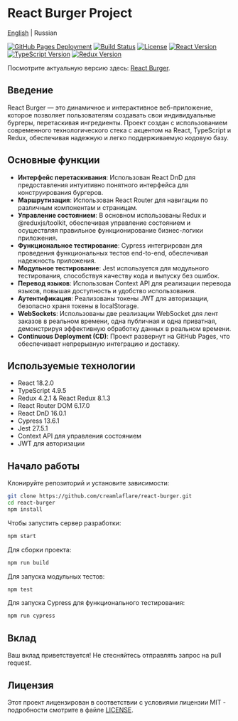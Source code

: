 # React Burger Project

[English](README.md) | Russian

[![GitHub Pages Deployment](https://img.shields.io/badge/deploy-GitHub%20Pages-green.svg)](https://creamlaflare.github.io/react-burger)
[![Build Status](https://img.shields.io/badge/build-passing-brightgreen.svg)](https://creamlaflare.github.io/react-burger)
[![License](https://img.shields.io/badge/license-MIT-blue.svg)](LICENSE)
[![React Version](https://img.shields.io/badge/react-18.2.0-blue.svg)](https://reactjs.org/)
[![TypeScript Version](https://img.shields.io/badge/typescript-4.9.5-blue.svg)](https://www.typescriptlang.org/)
[![Redux Version](https://img.shields.io/badge/redux-4.2.1-blue.svg)](https://redux.js.org/)

Посмотрите актуальную версию здесь: [React Burger](https://creamlaflare.github.io/react-burger).

## Введение

React Burger — это динамичное и интерактивное веб-приложение, которое позволяет пользователям создавать свои индивидуальные бургеры, перетаскивая ингредиенты. Проект создан с использованием современного технологического стека с акцентом на React, TypeScript и Redux, обеспечивая надежную и легко поддерживаемую кодовую базу.

## Основные функции

- **Интерфейс перетаскивания**: Использован React DnD для предоставления интуитивно понятного интерфейса для конструирования бургеров.
- **Маршрутизация**: Использован React Router для навигации по различным компонентам и страницам.
- **Управление состоянием**: В основном использованы Redux и @reduxjs/toolkit, обеспечивая управление состоянием и осуществляя правильное функционирование бизнес-логики приложения.
- **Функциональное тестирование**: Cypress интегрирован для проведения функциональных тестов end-to-end, обеспечивая надежность приложения.
- **Модульное тестирование**: Jest используется для модульного тестирования, способствуя качеству кода и выпуску без ошибок.
- **Перевод языков**: Использован Context API для реализации перевода языков, повышая доступность и удобство использования.
- **Аутентификация**: Реализованы токены JWT для авторизации, безопасно храня токены в localStorage.
- **WebSockets**: Использованы две реализации WebSocket для лент заказов в реальном времени, одна публичная и одна приватная, демонстрируя эффективную обработку данных в реальном времени.
- **Continuous Deployment (CD)**: Проект развернут на GitHub Pages, что обеспечивает непрерывную интеграцию и доставку.

## Используемые технологии

- React 18.2.0
- TypeScript 4.9.5
- Redux 4.2.1 & React Redux 8.1.3
- React Router DOM 6.17.0
- React DnD 16.0.1
- Cypress 13.6.1
- Jest 27.5.1
- Context API для управления состоянием
- JWT для авторизации

## Начало работы

Клонируйте репозиторий и установите зависимости:
```bash
git clone https://github.com/creamlaflare/react-burger.git
cd react-burger
npm install
```
Чтобы запустить сервер разработки:
```bash
npm start
```
Для сборки проекта:
```bash
npm run build
```
Для запуска модульных тестов:
```bash
npm test
```
Для запуска Cypress для функционального тестирования:
```bash
npm run cypress
```

## Вклад
Ваш вклад приветствуется! Не стесняйтесь отправлять запрос на pull request.

## Лицензия
Этот проект лицензирован в соответствии с условиями лицензии MIT - подробности смотрите в файле [LICENSE](LICENSE).
